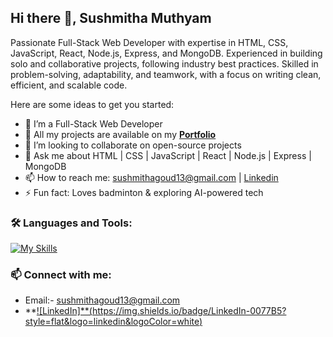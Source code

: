 ## Hi there 👋, Sushmitha Muthyam

<!--
**SushmithaM13/SushmithaM13** is a ✨ _special_ ✨ repository because its `README.md` (this file) appears on your GitHub profile.-->
Passionate Full-Stack Web Developer with expertise in HTML, CSS, JavaScript, React, Node.js, Express, and MongoDB. Experienced in building solo and collaborative projects, following industry best practices. Skilled in problem-solving, adaptability, and teamwork, with a focus on writing clean, efficient, and scalable code.

Here are some ideas to get you started:

<!--- 🔭 I’m currently working on ...-->
- 🌱 I’m a Full-Stack Web Developer
- 🚀 All my projects are available on my **[Portfolio](your-portfolio-link)**  
- 👯 I’m looking to collaborate on open-source projects
- 💬 Ask me about HTML | CSS | JavaScript | React | Node.js | Express | MongoDB
- 📫 How to reach me: sushmithagoud13@gmail.com | [Linkedin](https://www.linkedin.com/in/muthyam-sushmitha/)
- ⚡ Fun fact: Loves badminton & exploring AI-powered tech
<!--- - 🤔 I’m looking for help with ...
- <!--- 😄 Pronouns: ...-->

### 🛠 Languages and Tools:

[![My Skills](https://skillicons.dev/icons?i=html,css,js,react,nodejs,express,mongodb,vscode,postman,github)](https://skillicons.dev)

### 📫 Connect with me:
- Email:- sushmithagoud13@gmail.com
- **[![LinkedIn]**(https://img.shields.io/badge/LinkedIn-0077B5?style=flat&logo=linkedin&logoColor=white)](https://www.linkedin.com/in/muthyam-sushmitha/)



